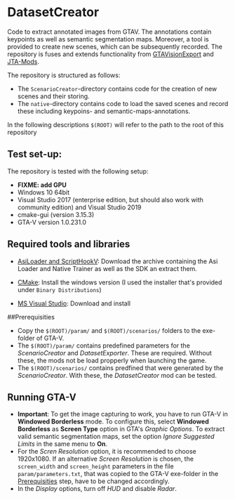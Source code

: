 # DatasetCreator

Code to extract annotated images from GTAV. The annotations contain keypoints as well as semantic segmentation maps. Moreover, 
a tool is provided to create new scenes, which can be subsequently recorded. The repository 
is fuses and extends functionality from [GTAVisionExport](https://github.com/umautobots/GTAVisionExport) and [JTA-Mods](https://github.com/fabbrimatteo/JTA-Mods).

The repository is structured as follows:
* The `ScenarioCreator`-directory contains code for the creation of new scenes and their storing.
* The `native`-directory contains code to load the saved scenes and record these including keypoins- and semantic-maps-annotations.

In the following descriptions `$(ROOT)` will refer to the path to the root of this repository


## Test set-up:

The repository is tested with the following setup:

+ **FIXME: add GPU** 
+ Windows 10 64bit
+ Visual Studio 2017 (enterprise edition, but should also work with community edition) and Visual Studio 2019 
+ cmake-gui (version 3.15.3)
+ GTA-V version 1.0.231.0

## Required tools and libraries

+ [AsiLoader and ScriptHookV](http://www.dev-c.com/gtav/scripthookv/): Download the archive containing the Asi Loader and Native Trainer as well as the SDK an extract them.

+ [CMake](https://cmake.org/download/): Install the windows version (I used the installer that's provided under `Binary Distributions`)

+ [MS Visual Studio](https://www.visualstudio.com/cs/downloads/): Download and install

##Prerequisities

* Copy the `$(ROOT)/param/` and `$(ROOT)/scenarios/` folders to the exe-folder of GTA-V. 
* The `$(ROOT)/param/` contains predefined parameters for the _ScenarioCreator_ and _DatasetExporter_. These are required. Without these, the mods not be load propperly when launching the game.
* The `$(ROOT)/scenarios/` contains predfined that were generated by the _ScenarioCreator_. With these, the _DatasetCreator_ mod can be tested. 


## Running GTA-V


* **Important**: To get the image capturing to work, you have to run GTA-V in **Windowed Borderless** mode. To configure this, select **Windowed Borderless** as **Screen Type** option in GTA's _Graphic Options_. To extract valid semantic segmentation maps, set the option _Ignore Suggested Limits_ in the same menu to **On**.
* For the _Scren Resolution_ option, it is recommended to choose 1920x1080. If an alternative _Screen Resolution_ is chosen, the `screen_width` and `screen_height` parameters in the file `param/parameters.txt`, that was copied to the GTA-V exe-folder in the [Prerequisities](#prerequisities) step, have to be changed accordingly.
* In the _Display_ options, turn off _HUD_ and disable _Radar_.

